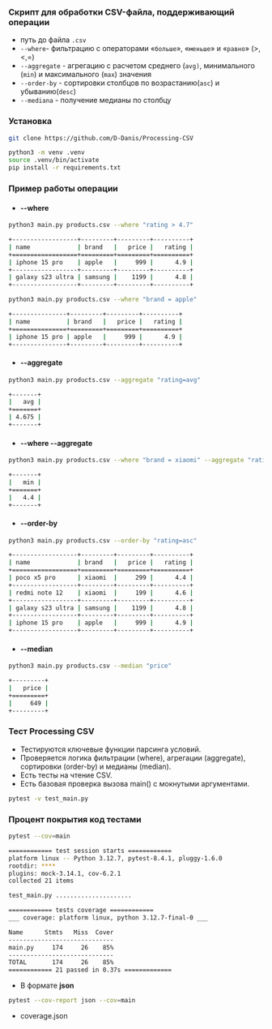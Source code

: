 ### Скрипт для обработки CSV-файла, поддерживающий операции

-  путь до файла `.csv`
- `--where`- фильтрацию с операторами «`больше`», «`меньше`» и «`равно`»  (>,<,=)   
-  `--aggregate` - агрегацию с расчетом среднего (`avg)`, минимального (`min`) и максимального (`max`) значения
- `--order-by` - сортировки столбцов по возрастанию(`asc`) и убыванию(`desc`)
- `--mediana` - получение медианы по столбцу 

###  Установка
```bash
git clone https://github.com/D-Danis/Processing-CSV
```

```bash
python3 -m venv .venv
source .venv/bin/activate
pip install -r requirements.txt
```

### Пример работы операции

 * #### --where

```bash
python3 main.py products.csv --where "rating > 4.7"
```

```bash
+------------------+---------+---------+----------+
| name             | brand   |   price |   rating |
+==================+=========+=========+==========+
| iphone 15 pro    | apple   |     999 |      4.9 |
+------------------+---------+---------+----------+
| galaxy s23 ultra | samsung |    1199 |      4.8 |
+------------------+---------+---------+----------+
```

```bash
python3 main.py products.csv --where "brand = apple"
```

```bash
+---------------+---------+---------+----------+
| name          | brand   |   price |   rating |
+===============+=========+=========+==========+
| iphone 15 pro | apple   |     999 |      4.9 |
+---------------+---------+---------+----------+
```

* #### --aggregate

```bash
python3 main.py products.csv --aggregate "rating=avg"
```

```bash
+-------+
|   avg |
+=======+
| 4.675 |
+-------+
```

* ####  --where  --aggregate 

```bash
python3 main.py products.csv --where "brand = xiaomi" --aggregate "rating=min"
```

```bash
+-------+
|   min |
+=======+
|   4.4 |
+-------+
```

* #### --order-by

```bash
python3 main.py products.csv --order-by "rating=asc"
```

```bash
+------------------+---------+---------+----------+
| name             | brand   |   price |   rating |
+==================+=========+=========+==========+
| poco x5 pro      | xiaomi  |     299 |      4.4 |
+------------------+---------+---------+----------+
| redmi note 12    | xiaomi  |     199 |      4.6 |
+------------------+---------+---------+----------+
| galaxy s23 ultra | samsung |    1199 |      4.8 |
+------------------+---------+---------+----------+
| iphone 15 pro    | apple   |     999 |      4.9 |
+------------------+---------+---------+----------+
```

* #### --median

```bash
python3 main.py products.csv --median "price"
```

```bash
+---------+
|   price |
+=========+
|     649 |
+---------+
```

###  Тест Processing CSV
* Тестируются ключевые функции парсинга условий.
* Проверяется логика фильтрации (where), агрегации (aggregate), сортировки (order-by) и медианы (median).
* Есть тесты на чтение CSV.
* Есть базовая проверка вызова main() с мокнутыми аргументами.

```bash
pytest -v test_main.py
```

### Процент покрытия код тестами

```bash
pytest --cov=main                  
```

```bash
============ test session starts ============
platform linux -- Python 3.12.7, pytest-8.4.1, pluggy-1.6.0
rootdir: ****
plugins: mock-3.14.1, cov-6.2.1
collected 21 items                                                             

test_main.py .....................                                       [100%]

============ tests coverage ============
___ coverage: platform linux, python 3.12.7-final-0 ___

Name      Stmts   Miss  Cover
-----------------------------
main.py     174     26    85%
-----------------------------
TOTAL       174     26    85%
============ 21 passed in 0.37s =============
```


* В формате **json**

```bash
pytest --cov-report json --cov=main
```
- coverage.json
